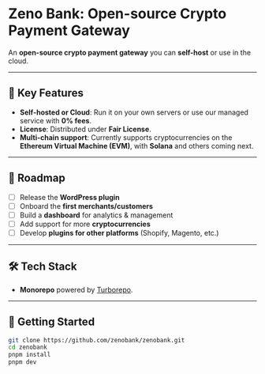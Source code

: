 # Zeno Bank: Open-source Crypto Payment Gateway

An **open-source crypto payment gateway** you can **self-host** or use in the cloud.

---

## 🔑 Key Features

- **Self-hosted or Cloud**: Run it on your own servers or use our managed service with **0% fees**.
- **License**: Distributed under **Fair License**.
- **Multi-chain support**: Currently supports cryptocurrencies on the **Ethereum Virtual Machine (EVM)**, with **Solana** and others coming next.

---

## 📍 Roadmap

- [ ] Release the **WordPress plugin**
- [ ] Onboard the **first merchants/customers**
- [ ] Build a **dashboard** for analytics & management
- [ ] Add support for more **cryptocurrencies**
- [ ] Develop **plugins for other platforms** (Shopify, Magento, etc.)

---

## 🛠 Tech Stack

- **Monorepo** powered by [Turborepo](https://turbo.build/repo).

---

## 🚀 Getting Started

```bash
git clone https://github.com/zenobank/zenobank.git
cd zenobank
pnpm install
pnpm dev
```
